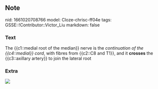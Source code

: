 ## Note
nid: 1661020708766
model: Cloze-chrisc-ff04e
tags: GSSE::!Contributor::Victor_Liu
markdown: false

### Text
The {{c1::medial root of the median}} nerve is the <i>continuation
of the {{c4::medial}} cord</i>, with fibres from {{c2::C8 and T1}},
and it <b>crosses</b> the {{c3::axillary artery}} to join the
lateral root

### Extra
<img src="Gray809.png">
